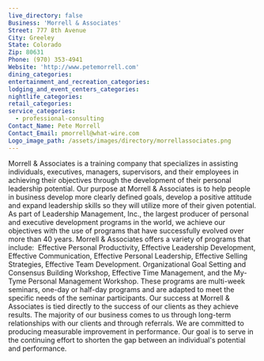 ```yaml
---
live_directory: false
Business: 'Morrell & Associates'
Street: 777 8th Avenue
City: Greeley
State: Colorado
Zip: 80631
Phone: (970) 353-4941
Website: 'http://www.petemorrell.com'
dining_categories:
entertainment_and_recreation_categories:
lodging_and_event_centers_categories:
nightlife_categories:
retail_categories:
service_categories:
  - professional-consulting
Contact_Name: Pete Morrell
Contact_Email: pmorrell@what-wire.com
Logo_image_path: /assets/images/directory/morrellassociates.png
---
```



Morrell & Associates is a training company that specializes in assisting individuals, executives, managers, supervisors, and their employees in achieving their objectives through the development of their personal leadership potential. Our purpose at Morrell & Associates is to help people in business develop more clearly defined goals, develop a positive attitude and expand leadership skills so they will utilize more of their given potential. As part of Leadership Management, Inc., the largest producer of personal and executive development programs in the world, we achieve our objectives with the use of programs that have successfully evolved over more than 40 years. Morrell & Associates offers a variety of programs that include:&nbsp; Effective Personal Productivity, Effective Leadership Development, Effective Communication, Effective Personal Leadership, Effective Selling Strategies, Effective Team Development. Organizational Goal Setting and Consensus Building Workshop, Effective Time Management, and the My-Tyme Personal Management Workshop. These programs are multi-week seminars, one-day or half-day programs and are adapted to meet the specific needs of the seminar participants. Our success at Morrell & Associates is tied directly to the success of our clients as they achieve results. The majority of our business comes to us through long-term relationships with our clients and through referrals. We are committed to producing measurable improvement in performance. Our goal is to serve in the continuing effort to shorten the gap between an individual's potential and performance.